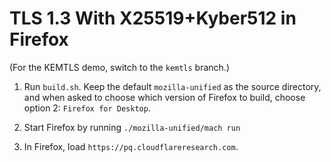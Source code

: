 # TLS 1.3 With X25519+Kyber512 in Firefox

(For the KEMTLS demo, switch to the `kemtls` branch.)

1. Run `build.sh`. Keep the default `mozilla-unified` as the source directory, and when asked to choose which version of Firefox to build, choose option 2: `Firefox for Desktop`.

2. Start Firefox by running `./mozilla-unified/mach run`

3. In Firefox, load `https://pq.cloudflareresearch.com`.
